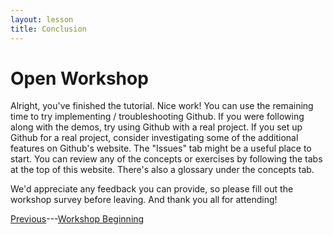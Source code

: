 ```yaml
---
layout: lesson
title: Conclusion
---
```


# Open Workshop

Alright, you've finished the tutorial. Nice work! You can use the remaining time to try implementing / troubleshooting Github. If you were following along with the demos, try using Github with a real project. If you set up Github for a real project, consider investigating some of the additional features on Github's website. The "Issues" tab might be a useful place to start. You can review any of the concepts or exercises by following the tabs at the top of this website. There's also a glossary under the concepts tab.

We'd appreciate any feedback you can provide, so please fill out the workshop survey before leaving. And thank you all for attending!

[Previous](exercise-9)---[Workshop Beginning](welcome)
